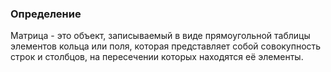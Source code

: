 ### Определение
Матрица - это объект, записываемый в виде прямоугольной таблицы элементов кольца или поля, которая представляет собой совокупность строк и столбцов, на пересечении которых находятся её элементы.